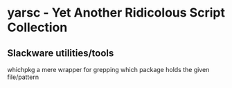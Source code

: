 yarsc - Yet Another Ridicolous Script Collection
================================================

Slackware utilities/tools
-------------------------

whichpkg	a mere wrapper for grepping which package holds the given file/pattern
